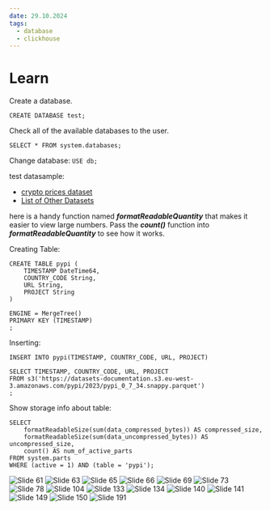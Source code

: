 ```yaml
---
date: 29.10.2024
tags:
  - database
  - clickhouse
---
```

# Learn
Create a database.

```
CREATE DATABASE test;
```

Check all of the available databases to the user.

```
SELECT * FROM system.databases;
```

Change database: `USE db;`

test datasample:
- [crypto prices dataset](https://learnclickhouse.s3.us-east-2.amazonaws.com/datasets/crypto_prices.parquet)
- [List of Other Datasets](https://clickhouse.com/docs/en/getting-started/example-datasets)

here is a handy function named **_formatReadableQuantity_** that makes it  
easier to view large numbers. Pass the **_count()_** function into   
**_formatReadableQuantity_** to see how it works.

Creating Table:
```
CREATE TABLE pypi (
	TIMESTAMP DateTime64,
	COUNTRY_CODE String,
	URL String,
	PROJECT String
)

ENGINE = MergeTree()
PRIMARY KEY (TIMESTAMP)
;
```

Inserting:
```
INSERT INTO pypi(TIMESTAMP, COUNTRY_CODE, URL, PROJECT)

SELECT TIMESTAMP, COUNTRY_CODE, URL, PROJECT
FROM s3('https://datasets-documentation.s3.eu-west-3.amazonaws.com/pypi/2023/pypi_0_7_34.snappy.parquet')
;
```

Show storage info about table:
```
SELECT
    formatReadableSize(sum(data_compressed_bytes)) AS compressed_size,
    formatReadableSize(sum(data_uncompressed_bytes)) AS uncompressed_size,
    count() AS num_of_active_parts
FROM system.parts
WHERE (active = 1) AND (table = 'pypi');
```

![Slide 61](Slide61.png)
![Slide 63](Slide63.png)
![Slide 65](Slide65.png)
![Slide 66](Slide66.jpg)
![Slide 69](Slide69.jpg)
![Slide 73](Slide73.jpg)
![Slide 78](imgs/Slide78.jpg)
![Slide 104](Slide104.jpg)
![Slide 133](Slide133.jpg)
![Slide 134](Slide134.jpg)
![Slide 140](imgs/Slide140.jpg)
![Slide 141](imgs/Slide141.jpg)
![Slide 149](Slide149.jpg)
![Slide 150](Slide150.png)
![Slide 191](Slide191.jpg)
